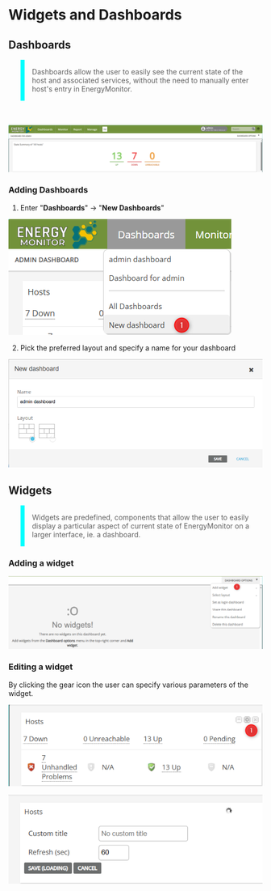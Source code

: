 # Widgets and Dashboards

## Dashboards

<blockquote style="border-left: 8px solid cyan; padding: 15px;"> Dashboards allow the user to easily see the current state of the host and associated services, without the need to manually enter host's entry in EnergyMonitor.
</blockquote>

<br></br>
![dashboard_first_view](/media/05_00_03_01_Dashboard.png)

### Adding Dashboards

1. Enter "**Dashboards**" -> "**New Dashboards**"

![dashboard_first_view](/media/05_00_03_06_Widget.png)

2. Pick the preferred layout and specify a name for your dashboard

 
![dashboard_first_view](/media/05_00_03_02_Dashboard.png)

## Widgets

<blockquote style="border-left: 8px solid cyan; padding: 15px;"> Widgets are predefined, components that allow the user to easily display a particular aspect of current state of EnergyMonitor on a larger interface, ie. a dashboard.
</blockquote>


### Adding a widget

![dashboard_first_view](/media/05_00_03_03_Widget.png)

### Editing a widget

By clicking the gear icon the user can specify various parameters of the widget.

![dashboard_first_view](/media/05_00_03_04_Widget.png)

![dashboard_first_view](/media/05_00_03_05_Widget.png)





